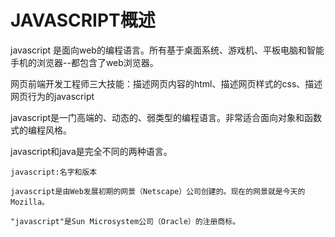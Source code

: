 # JAVASCRIPT概述 #

javascript 是面向web的编程语言。所有基于桌面系统、游戏机、平板电脑和智能手机的浏览器--都包含了web浏览器。

网页前端开发工程师三大技能：描述网页内容的html、描述网页样式的css、描述网页行为的javascript

javascript是一门高端的、动态的、弱类型的编程语言。非常适合面向对象和函数式的编程风格。

javascript和java是完全不同的两种语言。


    javascript:名字和版本

    javascript是由Web发展初期的网景（Netscape）公司创建的。现在的网景就是今天的Mozilla。
    
    "javascript"是Sun Microsystem公司（Oracle）的注册商标。

